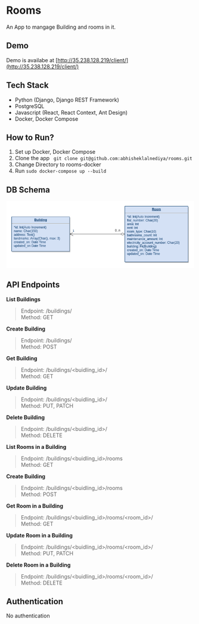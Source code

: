 Rooms
=====
An App to mangage Building and rooms in it.

Demo
---
Demo is availabe at [http://35.238.128.219/client/](http://35.238.128.219/client/)

Tech Stack
----------

- Python (Django, Django REST Framework)
- PostgreSQL
- Javascript (React, React Context, Ant Design)
- Docker, Docker Compose

How to Run?
------------

1. Set up Docker, Docker Compose
2. Clone the app ``` git clone git@github.com:abhisheklalnediya/rooms.git```
3. Change Directory to rooms-docker
4. Run ```sudo docker-compose up --build```

DB Schema
---------
![Schema](https://github.com/abhisheklalnediya/rooms/raw/master/schema.png)


API Endpoints
-------------

**List Buildings**
> Endpoint: /buildings/  
> Method: GET

**Create Building**

> Endpoint: /buildings/  
> Method: POST

**Get Building**

> Endpoint: /buildings/<buidling_id>/  
> Method: GET

**Update Building**

> Endpoint: /buildings/<buidling_id>/  
> Method: PUT, PATCH

**Delete Building**
> Endpoint: /buildings/<buidling_id>/  
> Method: DELETE

**List Rooms in a Building**
> Endpoint: /buildings/<buidling_id>/rooms  
> Method: GET

**Create Building**

> Endpoint: /buildings/<buidling_id>/rooms  
> Method: POST

**Get Room in a Building**

> Endpoint: /buildings/<buidling_id>/rooms/<room_id>/  
> Method: GET

**Update Room in a Building**

> Endpoint: /buildings/<buidling_id>/rooms/<room_id>/  
> Method: PUT, PATCH

**Delete Room in a Building**
> Endpoint: /buildings/<buidling_id>/rooms/<room_id>/  
> Method: DELETE


Authentication
--------------
No authentication


